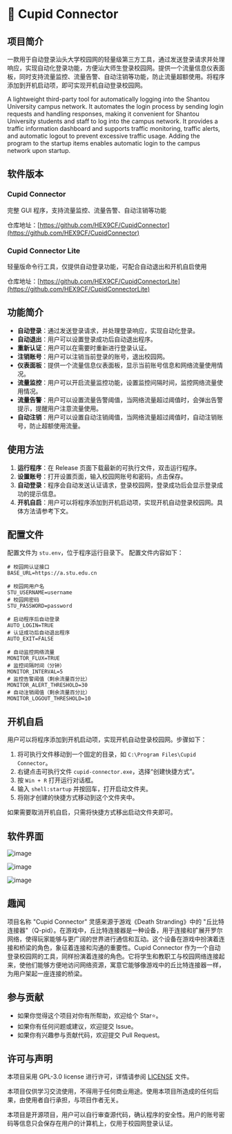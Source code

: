 # 🔗 Cupid Connector

## 项目简介

一款用于自动登录汕头大学校园网的轻量级第三方工具，通过发送登录请求并处理响应，实现自动化登录功能，方便汕大师生登录校园网。提供一个流量信息仪表面板，同时支持流量监控、流量告警、自动注销等功能，防止流量超额使用。将程序添加到开机启动项，即可实现开机自动登录校园网。

A lightweight third-party tool for automatically logging into the Shantou University campus network. It automates the login process by sending login requests and handling responses, making it convenient for Shantou University students and staff to log into the campus network. It provides a traffic information dashboard and supports traffic monitoring, traffic alerts, and automatic logout to prevent excessive traffic usage. Adding the program to the startup items enables automatic login to the campus network upon startup.

## 软件版本

### Cupid Connector

完整 GUI 程序，支持流量监控、流量告警、自动注销等功能

仓库地址：[https://github.com/HEX9CF/CupidConnector](https://github.com/HEX9CF/CupidConnector)

### Cupid Connector Lite

轻量版命令行工具，仅提供自动登录功能，可配合自动退出和开机自启使用

仓库地址：[https://github.com/HEX9CF/CupidConnectorLite](https://github.com/HEX9CF/CupidConnectorLite)

## 功能简介

- **自动登录**：通过发送登录请求，并处理登录响应，实现自动化登录。
- **自动退出**：用户可以设置登录成功后自动退出程序。
- **重新认证**：用户可以在需要时重新进行登录认证。
- **注销账号**：用户可以注销当前登录的账号，退出校园网。
- **仪表面板**：提供一个流量信息仪表面板，显示当前账号信息和网络流量使用情况。
- **流量监控**：用户可以开启流量监控功能，设置监控间隔时间，监控网络流量使用情况。
- **流量告警**：用户可以设置流量告警阈值，当网络流量超过阈值时，会弹出告警提示，提醒用户注意流量使用。
- **自动注销**：用户可以设置自动注销阈值，当网络流量超过阈值时，自动注销账号，防止超额使用流量。

## 使用方法

1. **运行程序**：在 Release 页面下载最新的可执行文件，双击运行程序。
2. **设置账号**：打开设置页面，输入校园网账号和密码，点击保存。
3. **自动登录**：程序会自动发送认证请求，登录校园网，登录成功后会显示登录成功的提示信息。
4. **开机自启**：用户可以将程序添加到开机启动项，实现开机自动登录校园网。具体方法请参考下文。

## 配置文件

配置文件为 `stu.env`，位于程序运行目录下。 配置文件内容如下：

```env
# 校园网认证接口
BASE_URL=https://a.stu.edu.cn

# 校园网用户名
STU_USERNAME=username
# 校园网密码
STU_PASSWORD=password

# 启动程序后自动登录
AUTO_LOGIN=TRUE
# 认证成功后自动退出程序
AUTO_EXIT=FALSE

# 自动监控网络流量
MONITOR_FLUX=TRUE
# 监控间隔时间（分钟）
MONITOR_INTERVAL=5
# 监控告警阈值（剩余流量百分比）
MONITOR_ALERT_THRESHOLD=30
# 自动注销阈值（剩余流量百分比）
MONITOR_LOGOUT_THRESHOLD=10
```

## 开机自启

用户可以将程序添加到开机启动项，实现开机自动登录校园网。步骤如下：

1. 将可执行文件移动到一个固定的目录，如 `C:\Program Files\Cupid Connector`。
2. 右键点击可执行文件 `cupid-connector.exe`，选择“创建快捷方式”。
3. 按 `Win + R` 打开运行对话框。
4. 输入 `shell:startup` 并按回车，打开启动文件夹。 
5. 将刚才创建的快捷方式移动到这个文件夹中。

如果需要取消开机自启，只需将快捷方式移出启动文件夹即可。

## 软件界面

![image](https://github.com/user-attachments/assets/36d39e22-4b10-46d2-988b-b5a8ee032547)

![image](https://github.com/user-attachments/assets/fcb8f4d5-e125-4ac8-82dc-196f0e2daedf)

![image](https://github.com/user-attachments/assets/fb500d22-2a25-48f2-b2de-8d22352b61bc)


## 趣闻

项目名称 "Cupid Connector" 灵感来源于游戏《Death Stranding》中的 "丘比特连接器"（Q-pid）。在游戏中，丘比特连接器是一种设备，用于连接和扩展开罗尔网络，使得玩家能够与更广阔的世界进行通信和互动。这个设备在游戏中扮演着连接和桥梁的角色，象征着连接和沟通的重要性。Cupid Connector 作为一个自动登录校园网的工具，同样扮演着连接的角色。它将学生和教职工与校园网络连接起来，使他们能够方便地访问网络资源，寓意它能够像游戏中的丘比特连接器一样，为用户架起一座连接的桥梁。

## 参与贡献

- 如果你觉得这个项目对你有所帮助，欢迎给个 Star⭐️。
- 如果你有任何问题或建议，欢迎提交 Issue。
- 如果你有兴趣参与贡献代码，欢迎提交 Pull Request。

## 许可与声明

本项目采用 GPL-3.0 license 进行许可，详情请参阅 [LICENSE](LICENSE) 文件。

本项目仅供学习交流使用，不得用于任何商业用途。使用本项目所造成的任何后果，由使用者自行承担，与项目作者无关。

本项目是开源项目，用户可以自行审查源代码，确认程序的安全性。用户的账号密码等信息只会保存在用户的计算机上，仅用于校园网登录认证。
